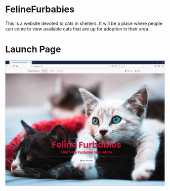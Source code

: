 # FelineFurbabies
This is a website devoted to cats in shelters. It will be a place where people can come to view available cats that are up for adoption in their area.
<br>
# Launch Page 
![current launch page](https://github.com/mdecaire/FelineFurbabies/blob/master/launchPage.JPG)
